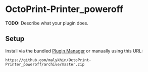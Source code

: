 # OctoPrint-Printer_poweroff

**TODO:** Describe what your plugin does.

## Setup

Install via the bundled [Plugin Manager](https://docs.octoprint.org/en/master/bundledplugins/pluginmanager.html)
or manually using this URL:

    https://github.com/malykhin/OctoPrint-Printer_poweroff/archive/master.zip
